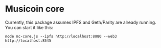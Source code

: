 Musicoin core
===============

Currently, this package assumes IPFS and Geth/Parity are already running.  You can start it like this:

`node mc-core.js --ipfs http://localhost:8080 --web3 http://localhost:8545`

